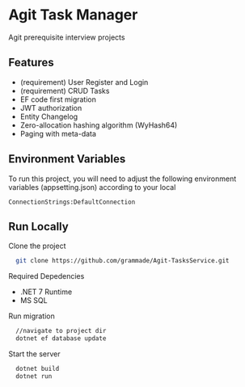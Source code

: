 
# Agit Task Manager

Agit prerequisite interview projects


## Features

- (requirement) User Register and Login
- (requirement) CRUD Tasks
- EF code first migration
- JWT authorization
- Entity Changelog
- Zero-allocation hashing algorithm (WyHash64)
- Paging with meta-data


## Environment Variables

To run this project, you will need to adjust the following environment variables (appsetting.json) according to your local

`ConnectionStrings:DefaultConnection`


## Run Locally

Clone the project

```bash
  git clone https://github.com/grammade/Agit-TasksService.git
```


Required Depedencies

- .NET 7 Runtime
- MS SQL

Run migration
```bash
  //navigate to project dir
  dotnet ef database update
```

Start the server
```bash
  dotnet build
  dotnet run
```

